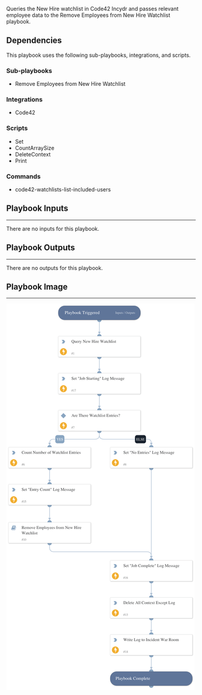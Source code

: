 Queries the New Hire watchlist in Code42 Incydr and passes relevant employee data to the Remove Employees from New Hire Watchlist playbook.

## Dependencies

This playbook uses the following sub-playbooks, integrations, and scripts.

### Sub-playbooks

* Remove Employees from New Hire Watchlist

### Integrations

* Code42

### Scripts

* Set
* CountArraySize
* DeleteContext
* Print

### Commands

* code42-watchlists-list-included-users

## Playbook Inputs

---
There are no inputs for this playbook.

## Playbook Outputs

---
There are no outputs for this playbook.

## Playbook Image

---

![New Hire Clean-Up](../doc_files/New_Hire_Clean-Up.png)
